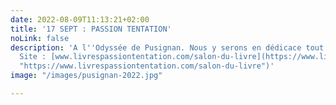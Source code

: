 ```yaml
---
date: 2022-08-09T11:13:21+02:00
title: '17 SEPT : PASSION TENTATION'
noLink: false
description: 'A l''Odyssée de Pusignan. Nous y serons en dédicace tout le samedi.
  Site : [www.livrespassiontentation.com/salon-du-livre](https://www.livrespassiontentation.com/salon-du-livre
  "https://www.livrespassiontentation.com/salon-du-livre")'
image: "/images/pusignan-2022.jpg"

---
```

